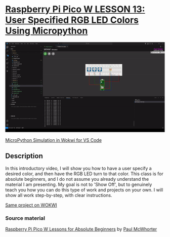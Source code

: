 # [Raspberry Pi Pico W LESSON 13: User Specified RGB LED Colors Using Micropython](https://www.youtube.com/watch?v=FLMPjwXqXVw&list=PLGs0VKk2DiYz8js1SJog21cDhkBqyAhC5&index=13)

![PiPico W LED Breadboard](https://github.com/ikostan/pico/blob/master/img/lesson_13.gif)

[MicroPython Simulation in Wokwi for VS Code](https://github.com/ikostan/pico/tree/master/wokwi)

## Description

In this introductory video, I will show you how to have a user specify
a desired color, and then have the RGB LED turn to that color.  This
class is  for absolute beginners, and I do not assume you already understand
the material I am presenting. My goal is not to 'Show Off', but to genuinely
teach you how you can do this type of work and projects on your own. I will
show all work step-by-step, with clear instructions.

[Same project on WOKWI](https://wokwi.com/projects/401089464941902849)

### Source material

[Raspberry Pi Pico W Lessons for Absolute Beginners](https://www.youtube.com/playlist?list=PLGs0VKk2DiYz8js1SJog21cDhkBqyAhC5)
by [Paul McWhorter](https://www.youtube.com/c/mcwhorpj/playlists)

